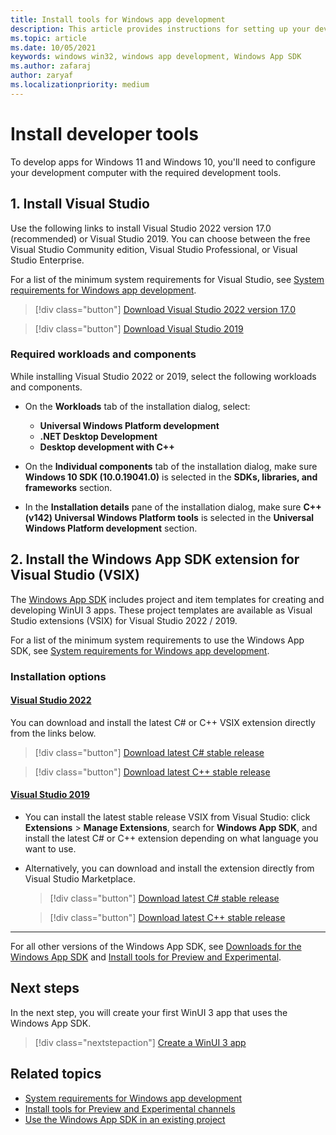 ```yaml
---
title: Install tools for Windows app development
description: This article provides instructions for setting up your development computer for Windows app development.
ms.topic: article
ms.date: 10/05/2021
keywords: windows win32, windows app development, Windows App SDK 
ms.author: zafaraj
author: zaryaf
ms.localizationpriority: medium
---
```


# Install developer tools

To develop apps for Windows 11 and Windows 10, you'll need to configure your development computer with the required development tools.

## 1. Install Visual Studio

Use the following links to install Visual Studio 2022 version 17.0 (recommended) or Visual Studio 2019. You can choose between the free Visual Studio Community edition, Visual Studio Professional, or Visual Studio Enterprise.

For a list of the minimum system requirements for Visual Studio, see [System requirements for Windows app development](system-requirements.md).

> [!div class="button"]
> [Download Visual Studio 2022 version 17.0](/visualstudio/releases/2022/release-notes)

> [!div class="button"]
> [Download Visual Studio 2019](/visualstudio/releases/2019/release-notes)

### Required workloads and components

While installing Visual Studio 2022 or 2019, select the following workloads and components.

- On the **Workloads** tab of the installation dialog, select:
  - **Universal Windows Platform development**
  - **.NET Desktop Development**
  - **Desktop development with C++**

- On the **Individual components** tab of the installation dialog, make sure **Windows 10 SDK (10.0.19041.0)** is selected in the **SDKs, libraries, and frameworks** section.

- In the **Installation details** pane of the installation dialog, make sure **C++ (v142) Universal Windows Platform tools** is selected in the **Universal Windows Platform development** section.

## 2. Install the Windows App SDK extension for Visual Studio (VSIX)

The [Windows App SDK](index.md) includes project and item templates for creating and developing WinUI 3 apps. These project templates are available as Visual Studio extensions (VSIX) for Visual Studio 2022 / 2019. 

For a list of the minimum system requirements to use the Windows App SDK, see [System requirements for Windows app development](system-requirements.md).

### Installation options 

#### [Visual Studio 2022](#tab/vs-2022)

You can download and install the latest C# or C++ VSIX extension directly from the links below.

> [!div class="button"]
> [Download latest C# stable release](https://aka.ms/windowsappsdk/stable-vsix-2022-cs)

> [!div class="button"]
> [Download latest C++ stable release](https://aka.ms/windowsappsdk/stable-vsix-2022-cpp)

#### [Visual Studio 2019](#tab/vs-2019)

- You can install the latest stable release VSIX from Visual Studio: click **Extensions** > **Manage Extensions**, search for **Windows App SDK**, and install the latest C# or C++ extension depending on what language you want to use. 
- Alternatively, you can download and install the extension directly from Visual Studio Marketplace. 

    > [!div class="button"]
    > [Download latest C# stable release](https://aka.ms/windowsappsdk/stable-vsix)

    > [!div class="button"]
    > [Download latest C++ stable release](https://aka.ms/windowsappsdk/stable-vsix-cpp)

---

For all other versions of the Windows App SDK, see [Downloads for the Windows App SDK](downloads.md) and [Install tools for Preview and Experimental](preview-experimental-install.md).

## Next steps

In the next step, you will create your first WinUI 3 app that uses the Windows App SDK. 

> [!div class="nextstepaction"]
> [Create a WinUI 3 app](../winui/winui3/create-your-first-winui3-app.md)


## Related topics

- [System requirements for Windows app development](system-requirements.md)
- [Install tools for Preview and Experimental channels](preview-experimental-install.md)
- [Use the Windows App SDK in an existing project](use-windows-app-sdk-in-existing-project.md)


